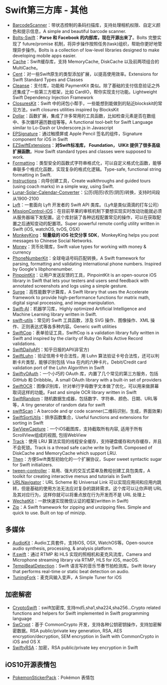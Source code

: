 # Swift第三方库 - 其他  
- [BarcodeScanner][1]：带状态控制的条码扫描库，支持处理相机权限、自定义颜色和提示信息，A simple and beautiful barcode scanner. 
- [Bolts-Swift][2]：**Parse 和 Facebook 的内部库，现在开源出来了**。Bolts 完整实现了 future/promise 机制，将异步操作按照任务(task)组织，帮助你更好地管理异步操作。Bolts is a collection of low-level libraries designed to make developing mobile apps easier.
- [Cache][3]：Swift缓存库，支持 MemoryCache, DiskCache 以及前两项组合的 MultiCache。
- [Cent][4]：对一些Swift原生的类型添加扩展，以提高使用效率。Extensions for Swift Standard Types and Classes
- [Cleanse][5]：支付库，功能和 PaymentKit 类似。除了基础的支付信息验证之外还集成了一些第三方框架，比如 CardIO，帮你实现支付功能。Lightweight Swift Dependency Injection Framework
- [ClosuresKit][6]：Swift 中的闭包小帮手，一些能想到能做到的贴近blockskit的常见方法，swift closures utilities inspired by BlocksKit
- [Dollar][7]：函数扩展，集成了许多常用的工具函数，比如检查元素是否在数组中、多次循环遍历数组等等。A functional tool-belt for Swift Language similar to Lo-Dash or Underscore.js in Javascript
- [EPSignature][8]：通过触摸屏或 Apple Pencil 签名的组件，Signature component for iOS in Swift
- [EZSwiftExtensions][9]：**对Swift标准库， Foundation， UIKit 提供了很多高级扩展函数**。How Swift standard types and classes were supposed to work.
- [Formatting][10]：类型安全的函数式字符串格式化，可以自定义格式化函数，能够串联多个格式化函数，实现复杂的格式化逻辑。Type-safe, functional string formatting in Swift.
- [Instructions][11]：向导创建工具，Create walkthroughs and guided tours (using coach marks) in a simple way, using Swift.
- [Lunar-Solar-Calendar-Converter][12]：公历(阳历)农历(阴历)转换，支持时间段从1900-2100
- [Lyft][13]：一套面向 Lyft 开发者的 Swift API 类库。（Lyft是类似滴滴的打车公司）
- [MissionControl-iOS][14]：在目前苹果的审核机制下要想实现实时改动功能就必须从服务器端下发配置。这个库封装了各种远程配置常见的操作，可以在获取配置之后通知变动的配置项。Super powerful remote config utility written in Swift (iOS, watchOS, tvOS, OSX)
- [MonkeyKing][15]：**轻量级的 iOS 社交分享 SDK**，MonkeyKing helps you post messages to Chinese Social Networks.
- [Money][16]：货币处理库，Swift value types for working with money & currency
- [PhoneNumberKit][17]：全球电话号码匹配转换，A Swift framework for parsing, formatting and validating international phone numbers. Inspired by Google's libphonenumber.
- [PinpointKit][18]：让用户发送反馈的工具，PinpointKit is an open-source iOS library in Swift that lets your testers and users send feedback with annotated screenshots and logs using a simple gesture.
- [Surge][19]：高性能数字计算库，A Swift library that uses the Accelerate framework to provide high-performance functions for matrix math, digital signal processing, and image manipulation.
- [Swift-AI][20]：机器学习库，Highly optimized Artificial Intelligence and Machine Learning library written in Swift.
- [swift-utils][21]：常见的 Swift 工具函数，涉及 SVG 操作、图像操作、XML 操作、正则表达式等各多种内容。Generic swift utilities
- [SwiftCop][22]：表单验证工具，SwiftCop is a validation library fully written in Swift and inspired by the clarity of Ruby On Rails Active Record validations.
- [SwiftDailyAPI][23]：知乎日报的API(非官方)
- [SwiftLuhn][24]：验证信用卡号合法性，用 Luhn 算法验证卡号合法性，还可以判断卡片类型，能够识别包括 Visa 在内的六种卡片。Debit/Credit card validation port of the Luhn Algorithm in Swift
- [SwiftyOAuth][25]：一个小巧的 OAuth 库，内置了几个常见的第三方服务，包括 GitHub 和 Dribbble。A small OAuth library with a built-in set of providers
 - [SwiftOCR][26]：图像识别库，针对单行字母数字文本做了优化，可以用来做屏幕取词这样的功能。Fast and simple OCR library written in Swift
- [SwiftRandom][27]：随机数据生成器，包括数字、字符串、颜色、日期、URL等等，A tiny generator of random data for swift
- [swiftScan][28]：A barcode and qr code scanner(二维码识别，生成，界面效果)
- [SwiftSortUtils][29]：排序函数集合，Useful functions and extensions for sorting in Swift
- [SwViewCapture][30]：一个iOS截图库，支持截取所有内容, 适用于所有ScrollView组成的视图, 包括WebView
- [Track][31]：使用 LRU 算法实现的线程安全缓存，支持硬盘缓存和内存缓存，并且不会死锁。Track is a thread safe cache write by Swift. Composed of DiskCache and MemoryCache which support LRU.
- [Then][32]：方便Swift类型初始化的一个扩展协议，Super sweet syntactic sugar for Swift initializers.
- [tween-controller][33]：易用、强大的交互式菜单及教程创建工具包类库，A toolkit for creating interactive menus and tutorials in Swift
- [URLNavigator][34]：URL Scheme 和 Universal Link 可以实现应用间和应用内跳转，但是基础的使用方法无法应对复杂的跳转需求。这个库可以让你声明 URL 及其对应行为，这样你就可以将重点放在行为开发而不是 URL 处理上
- [WechatKit][35]：一款快速实现微信认证的框架(written in Swift)
- [Zip][36]：A Swift framework for zipping and unzipping files. Simple and quick to use. Built on top of minizip.

## 多媒体
- [AudioKit][37]：Audio工具套件，支持iOS, OSX, WatchOS等。Open-source audio synthesis, processing, & analysis platform.
- [lf.swift][38]：通过 RTMP 和 HLS 实现的照相机和麦克风流库，Camera and Microphone streaming library via RTMP, HLS for iOS, macOS.
- [TempiBeatDetection][39]：Swift 语言写的音乐节奏节拍检测库。Swift library that performs real-time or static beat detection on audio.
- [TuningFork][40]：麦克风输入变声，A Simple Tuner for iOS

## 加密解密
- [CryptoSwift][41]：swift加密库, 支持md5,sha1,sha224,sha256...Crypto related functions and helpers for Swift implemented in Swift programming language
- [SwCrypt][42]：基于 CommonCrypto 开发，支持各种公钥密钥操作，支持加密解密数据。RSA public/private key generation, RSA, AES encryption/decryption, SEM encryption in Swift with CommonCrypto in iOS and OS X
- [SwiftyRSA][43]：加密，RSA public/private key encryption in Swift

## iOS10开源表情包
- [PokemonStickerPack][44]：Pokémon 表情包

[1]:	https://github.com/hyperoslo/BarcodeScanner "BarcodeScanner"
[2]:	https://github.com/BoltsFramework/Bolts-Swift "Bolts-Swift"
[3]:	https://github.com/soffes/Cache "Cache"
[4]:	https://github.com/ankurp/Cent "Cent"
[5]:	https://github.com/square/Cleanse "Cleanse"
[6]:	https://github.com/lacklock/ClosuresKit "ClosuresKit"
[7]:	https://github.com/ankurp/Dollar "Dollar.swift"
[8]:	https://github.com/ipraba/EPSignature "EPSignature"
[9]:	https://github.com/goktugyil/EZSwiftExtensions "EZSwiftExtensions"
[10]:	https://github.com/stephencelis/Formatting "Formatting"
[11]:	https://github.com/ephread/Instructions "Instructions"
[12]:	https://github.com/isee15/Lunar-Solar-Calendar-Converter "Lunar-Solar-Calendar-Converter"
[13]:	https://github.com/genadyo/Lyft "Lyft"
[14]:	https://github.com/appculture/MissionControl-iOS "MissionControl-iOS"
[15]:	https://github.com/nixzhu/MonkeyKing "MonkeyKing"
[16]:	https://github.com/danthorpe/Money "Money"
[17]:	https://github.com/marmelroy/PhoneNumberKit "PhoneNumberKit"
[18]:	https://github.com/Lickability/PinpointKit "PinpointKit"
[19]:	https://github.com/mattt/Surge "Surge"
[20]:	https://github.com/collinhundley/Swift-AI "Swift-AI"
[21]:	https://github.com/eonist/swift-utils "swift-utils"
[22]:	https://github.com/andresinaka/SwiftCop "SwiftCop"
[23]:	https://github.com/NicholasTD07/SwiftDailyAPI "SwiftDailyAPI"
[24]:	https://github.com/MaxKramer/SwiftLuhn "SwiftLuhn"
[25]:	https://github.com/delba/SwiftyOAuth "SwiftyOAuth"
[26]:	https://github.com/garnele007/SwiftOCR "SwiftOCR"
[27]:	https://github.com/thellimist/SwiftRandom "SwiftRandom"
[28]:	https://github.com/MxABC/swiftScan "swiftScan"
[29]:	https://github.com/dsmatter/SwiftSortUtils "SwiftSortUtils"
[30]:	https://github.com/startry/SwViewCapture "SwViewCapture"
[31]:	https://github.com/maquannene/Track "Track"
[32]:	https://github.com/devxoul/Then "Then"
[33]:	https://github.com/daltonclaybrook/tween-controller "tween-controller"
[34]:	https://github.com/devxoul/URLNavigator "URLNavigator"
[35]:	https://github.com/starboychina/WechatKit "WechatKit"
[36]:	https://github.com/marmelroy/Zip "Zip"
[37]:	https://github.com/audiokit/AudioKit "AudioKit"
[38]:	https://github.com/shogo4405/lf.swift "lf.swift"
[39]:	https://github.com/jscalo/TempiBeatDetection "TempiBeatDetection"
[40]:	https://github.com/comyarzaheri/TuningFork "TuningFork"
[41]:	https://github.com/krzyzanowskim/CryptoSwift "CryptoSwift"
[42]:	https://github.com/soyersoyer/SwCrypt "SwCrypt"
[43]:	https://github.com/TakeScoop/SwiftyRSA "SwiftyRSA"
[44]:	https://github.com/JakeLin/PokemonStickerPack "PokemonStickerPack"